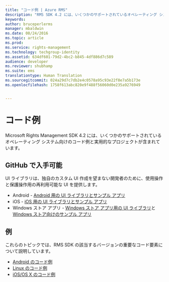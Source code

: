```yaml
---
title: "コード例 | Azure RMS"
description: "RMS SDK 4.2 には、いくつかのサポートされているオペレーティング システム向けのコード例と実用的なプロジェクトが含まれています。"
keywords: 
author: bruceperlerms
manager: mbaldwin
ms.date: 08/24/2016
ms.topic: article
ms.prod: 
ms.service: rights-management
ms.technology: techgroup-identity
ms.assetid: 634df601-79d2-4bc2-b845-4df886d7c589
audience: developer
ms.reviewer: shubhamp
ms.suite: ems
translationtype: Human Translation
ms.sourcegitcommit: 024a29d7c7db2e4c0578a95c93e22f8e7a5b173e
ms.openlocfilehash: 1758f613abc820e9f488f56060d0e235a9276949


---
```


# コード例

Microsoft Rights Management SDK 4.2 には、いくつかのサポートされているオペレーティング システム向けのコード例と実用的なプロジェクトが含まれています。

## GitHub で入手可能 ##
UI ライブラリは、独自のカスタム UI 作成を望まない開発者のために、使用操作と保護操作用の再利用可能な UI を提供します。

- Android - [Android 用の UI ライブラリとサンプル アプリ](https://github.com/AzureAD/rms-sdk-ui-for-android)
- iOS - [iOS 用の UI ライブラリとサンプル アプリ](https://github.com/AzureAD/rms-sdk-ui-for-ios)
- Windows ストア アプリ - [Windows ストア アプリ用の UI ライブラリ](https://github.com/AzureAD/rms-sdk-ui-for-windowsstore)と [Windows ストア向けのサンプル アプリ](https://github.com/AzureADSamples/rms-samples-for-windowsstore)

## 例 ##
これらのトピックでは、RMS SDK の該当するバージョンの重要なコード要素について説明しています。
- [Android のコード例](android-code.md)
- [Linux のコード例](linux-c-code-examples.md)
- [iOS/OS X のコード例](ios-os-x-code-examples.md)


 

 

 



<!--HONumber=Aug16_HO4-->


